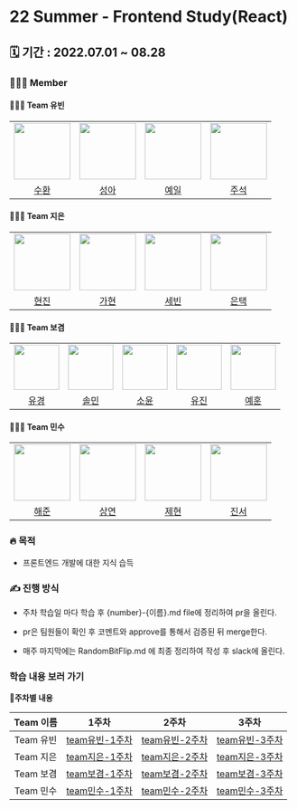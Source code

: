 # 22 Summer - Frontend Study(React)

## 🗓️ 기간 : 2022.07.01 ~ 08.28

### 👩‍👧‍👦 Member

#### 👩‍👧‍👦 Team 유빈
<center>
<table  width="100%">
  <tr>
    <td  align="center">
      <img  src="https://avatars.githubusercontent.com/u/106325839?v=4"  width="100px;"  alt=""/>
    </td>
    <td  align="center">
      <img  src="https://avatars.githubusercontent.com/u/101553874?v=4"  width="100px;"  alt=""/>
    </td>
    <td  align="center">
      <img  src="https://avatars.githubusercontent.com/u/96576724?v=4"  width="100px;"  alt=""/>
    </td>
    <td  align="center">
      <img  src="https://avatars.githubusercontent.com/u/104255055?v=4"  width="100px;"  alt=""/>
    </td>
  </tr>
<tr>
  <td align="center">
    <a href="https://github.com/5uhwann">
      <div>수환</div>
    </a>
  </td>
  <td align="center">
    <a href="https://github.com/2SEONGA">
      <div>성아</div>
    </a>
  </td>
  <td align="center">
    <a href="https://github.com/yeil99">
      <div>예일</div>
    </a>
  </td>
  <td align="center">
    <a href="https://github.com/sjmd117">
      <div>주석</div>
    </a>
  </td>
</tr>
</table>
</center>

#### 👩‍👧‍👦 Team 지은
<center>
<table  width="100%">
  <tr>
    <td  align="center">
      <img  src="https://avatars.githubusercontent.com/u/102955516?v=4"  width="100px;"  alt=""/>
    </td>
    <td  align="center">
      <img  src="https://avatars.githubusercontent.com/u/81469686?v=4"  width="100px;"  alt=""/>
    </td>
    <td  align="center">
      <img  src="https://avatars.githubusercontent.com/u/108217858?v=4"  width="100px;"  alt=""/>
    </td>
    <td  align="center">
      <img  src="https://avatars.githubusercontent.com/u/108321588?v=4"  width="100px;"  alt=""/>
    </td>
  </tr>
<tr>
  <td align="center">
    <a href="https://github.com/xxxjinn">
      <div>현진</div>
    </a>
  </td>
  <td align="center">
    <a href="https://github.com/89882">
      <div>가현</div>
    </a>
  </td>
  <td align="center">
    <a href="https://github.com/keemsebin">
      <div>세빈</div>
    </a>
  </td>
  <td align="center">
    <a href="https://github.com/euntaek4187">
      <div>은택</div>
    </a>
  </td>
</tr>
</table>
</center>

#### 👩‍👧‍👦 Team 보겸
<center>
<table  width="100%">
  <tr>
    <td  align="center">
      <img  src="https://avatars.githubusercontent.com/u/75975946?v=4"  width="80px;"  alt=""/>
    </td>
    <td  align="center">
      <img  src="https://avatars.githubusercontent.com/u/101556294?v=4"  width="80px;"  alt=""/>
    </td>
    <td  align="center">
      <img  src="https://avatars.githubusercontent.com/u/103632151?v=4"  width="80px;"  alt=""/>
    </td>
    <td  align="center">
      <img  src="https://avatars.githubusercontent.com/u/108409327?v=4"  width="80px;"  alt=""/>
    </td>
    <td  align="center">
      <img  src="https://avatars.githubusercontent.com/u/101553846?v=4"  width="80px;"  alt=""/>
    </td>
  </tr>
<tr>
  <td align="center">
    <a href="https://github.com/2020-nug">
      <div>유경</div>
    </a>
  </td>
  <td align="center">
    <a href="https://github.com/solmin12">
      <div>솔민</div>
    </a>
  </td>
  <td align="center">
    <a href="https://github.com/jsu5328">
      <div>소윤</div>
    </a>
  </td>
  <td align="center">
    <a href="https://github.com/YU-JIN-JUNG">
      <div>유진</div>
    </a>
  </td>
  <td align="center">
    <a href="https://github.com/yehoon2">
      <div>예훈</div>
    </a>
  </td>
</tr>
</table>
</center>

#### 👩‍👧‍👦 Team 민수
<center>
<table  width="100%">
  <tr>
    <td  align="center">
      <img  src="https://avatars.githubusercontent.com/u/101553916?v=4"  width="100px;"  alt=""/>
    </td>
    <td  align="center">
      <img  src="https://avatars.githubusercontent.com/u/87488288?v=4"  width="100px;"  alt=""/>
    </td>
    <td  align="center">
      <img  src="https://avatars.githubusercontent.com/u/102343946?v=4"  width="100px;"  alt=""/>
    </td>
    <td  align="center">
      <img  src="https://avatars.githubusercontent.com/u/108217489?v=4"  width="100px;"  alt=""/>
    </td>
  </tr>
<tr>
  <td align="center">
    <a href="https://github.com/haejun1">
      <div>해준</div>
    </a>
  </td>
  <td align="center">
    <a href="https://github.com/asylee02">
      <div>상연</div>
    </a>
  </td>
  <td align="center">
    <a href="https://github.com/seojeahyean">
      <div>제현</div>
    </a>
  </td>
  <td align="center">
    <a href="https://github.com/JinseoHong0">
      <div>진서</div>
    </a>
  </td>
</tr>
</table>
</center>


### 🔥 목적

- 프론트엔드 개발에 대한 지식 습득


### ✍️ 진행 방식

- 주차 학습일 마다 학습 후 {number}-{이름}.md file에 정리하여 pr을 올린다.
- pr은 팀원들이 확인 후 코멘트와 approve를 통해서 검증된 뒤 merge한다.

- 매주 마지막에는 RandomBitFlip.md 에 최종 정리하여 작성 후 slack에 올린다.


### 학습 내용 보러 가기

**👶주차별 내용**

| Team 이름 | 1주차 | 2주차 | 3주차 |
|:------:|:---------:|:---------:|:---------:|
| Team 유빈 | [team유빈-1주차](https://github.com/MJU-Coin/22-S-React/tree/main/1-week/team_youbin)| [team유빈-2주차](https://github.com/MJU-Coin/22-S-React/tree/main/2-week/team_youbin)| [team유빈-3주차](https://github.com/MJU-Coin/22-S-React/tree/main/3-week/team_youbin)|
| Team 지은 | [team지은-1주차](https://github.com/MJU-Coin/22-S-React/tree/main/1-week/team_jieun)| [team지은-2주차](https://github.com/MJU-Coin/22-S-React/tree/main/2-week/team_jieun)| [team지은-3주차](https://github.com/MJU-Coin/22-S-React/tree/main/3-week/team_jieun)|
| Team 보겸 | [team보겸-1주차](https://github.com/MJU-Coin/22-S-React/tree/main/1-week/team_bokyeom)| [team보겸-2주차](https://github.com/MJU-Coin/22-S-React/tree/main/2-week/team_bokyeom)| [team보겸-3주차](https://github.com/MJU-Coin/22-S-React/tree/main/3-week/team_bokyeom)|
| Team 민수 | [team민수-1주차](https://github.com/MJU-Coin/22-S-React/tree/main/1-week/team_minsu)| [team민수-2주차](https://github.com/MJU-Coin/22-S-React/tree/main/2-week/team_minsu)| [team민수-3주차](https://github.com/MJU-Coin/22-S-React/tree/main/3-week/team_minsu)|
